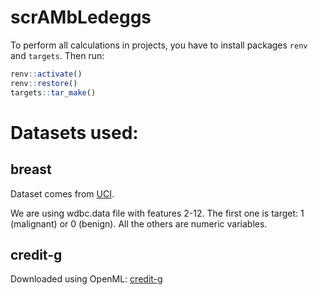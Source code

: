 # scrAMbLedeggs

To perform all calculations in projects, you have to install packages `renv` and `targets`. Then run:

```r
renv::activate()
renv::restore()
targets::tar_make()
```

# Datasets used:

## breast

Dataset comes from
[UCI](https://archive.ics.uci.edu/ml/datasets/breast+cancer+wisconsin+(original)).

We are using wdbc.data file with features 2-12. The first one is target: 1 (malignant) or 0 (benign). All the others are numeric variables.

## credit-g

Downloaded using OpenML:
[credit-g](https://www.openml.org/d/31)
